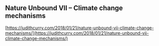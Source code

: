 ## Nature Unbound VII – Climate change mechanisms
  
  [https://judithcurry.com/2018/01/21/nature-unbound-vii-climate-change-mechanisms/](https://judithcurry.com/2018/01/21/nature-unbound-vii-climate-change-mechanisms/)